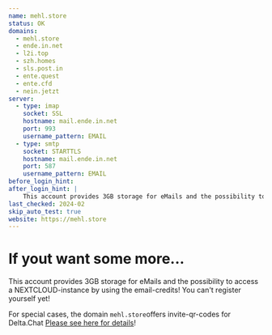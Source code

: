 ```yaml
---
name: mehl.store
status: OK
domains:
  - mehl.store
  - ende.in.net
  - l2i.top
  - szh.homes
  - sls.post.in
  - ente.quest
  - ente.cfd
  - nein.jetzt
server:
  - type: imap
    socket: SSL
    hostname: mail.ende.in.net
    port: 993
    username_pattern: EMAIL
  - type: smtp
    socket: STARTTLS
    hostname: mail.ende.in.net
    port: 587
    username_pattern: EMAIL
before_login_hint: 
after_login_hint: |
    This account provides 3GB storage for eMails and the possibility to access a NEXTCLOUD-instance by using the email-credits!
last_checked: 2024-02
skip_auto_test: true
website: https://mehl.store
---
```


# If yout want some more...

This account provides 3GB storage for eMails and the possibility to access 
a NEXTCLOUD-instance by using the email-credits! You can't register yourself yet!

For special cases, the domain `mehl.store`offers invite-qr-codes for Delta.Chat 
[Please see here for details](https://mailadm.readthedocs.io/en/latest/#)!
